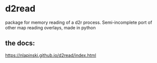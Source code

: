 # d2read

package for memory reading of a d2r process. Semi-incomplete port of other map reading overlays, made in python


## the docs:

https://nlapinski.github.io/d2read/index.html
